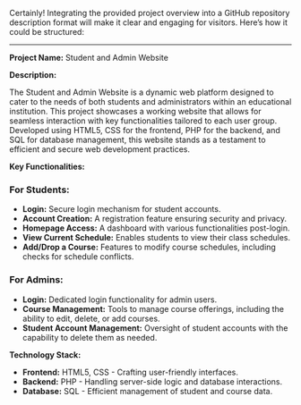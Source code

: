 Certainly! Integrating the provided project overview into a GitHub repository description format will make it clear and engaging for visitors. Here’s how it could be structured:

---

**Project Name:** Student and Admin Website

**Description:**

The Student and Admin Website is a dynamic web platform designed to cater to the needs of both students and administrators within an educational institution. This project showcases a working website that allows for seamless interaction with key functionalities tailored to each user group. Developed using HTML5, CSS for the frontend, PHP for the backend, and SQL for database management, this website stands as a testament to efficient and secure web development practices.

**Key Functionalities:**

### For Students:
- **Login:** Secure login mechanism for student accounts.
- **Account Creation:** A registration feature ensuring security and privacy.
- **Homepage Access:** A dashboard with various functionalities post-login.
- **View Current Schedule:** Enables students to view their class schedules.
- **Add/Drop a Course:** Features to modify course schedules, including checks for schedule conflicts.

### For Admins:
- **Login:** Dedicated login functionality for admin users.
- **Course Management:** Tools to manage course offerings, including the ability to edit, delete, or add courses.
- **Student Account Management:** Oversight of student accounts with the capability to delete them as needed.

**Technology Stack:**
- **Frontend:** HTML5, CSS - Crafting user-friendly interfaces.
- **Backend:** PHP - Handling server-side logic and database interactions.
- **Database:** SQL - Efficient management of student and course data.
